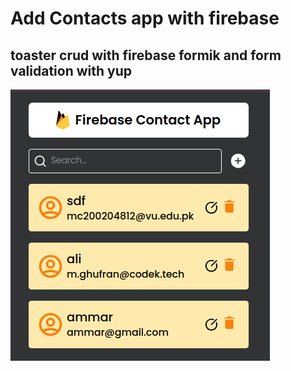 # Add Contacts app with firebase 

## toaster crud with firebase formik and form validation with yup

![image alt](https://github.com/Ghufran-Dev/React_10_Projects_Simple/blob/0d964bc878fe69e6f5a49da39db7d7e9dec4cb26/react5/Screenshot%20from%202024-11-06%2022-27-57.png)
